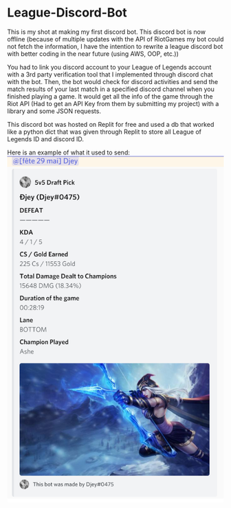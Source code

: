 # League-Discord-Bot

This is my shot at making my first discord bot. This discord bot is now offline
(because of multiple updates with the API of RiotGames my bot could not fetch the information,
 I have the intention to rewrite a league discord bot with better coding in  the near future
(using AWS, OOP, etc.))

You had to link you discord account to your League of Legends account with a 
3rd party verification tool that I implemented through discord chat with the bot.
Then, the bot would check for discord activities and send the match results of
your last match in a specified discord channel when you finished playing a game.
It would get all the info of the game through the Riot API 
(Had to get an API Key from them by submitting my project) with a library and some JSON
requests.

This discord bot was hosted on Replit for free and used a db that worked like a python dict
that was given through Replit to store all League of Legends ID and discord ID.

Here is an example of what it used to send:
![Alt text](DiscordBot.PNG?raw=true "Example")
